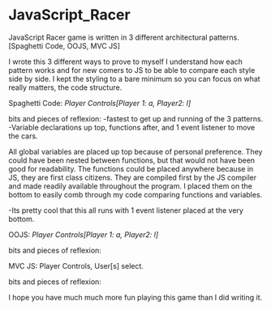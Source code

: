 # JavaScript_Racer
JavaScript Racer game is written in 3 different architectural patterns. [Spaghetti Code, OOJS, MVC JS]

I wrote this 3 different ways to prove to myself I understand how each pattern works and for new comers to JS to be able to compare each style side by side. I kept the styling to a bare minimum so you can focus on what really matters, the code structure.

Spaghetti Code:
*Player Controls[Player 1: a, Player2: l]*

bits and pieces of reflexion:
-fastest to get up and running of the 3 patterns.
-Variable declarations up top, functions after, and 1 event listener to move the cars.

  All global variables are placed up top because of personal preference. They could have been nested between functions, but that would not have been good for readability.  The functions could be placed anywhere because in JS, they are first class citizens. They are compiled first by the JS compiler and made readily available throughout the program. I placed them on the bottom to easily comb through my code comparing functions and variables.

-Its pretty cool that this all runs with 1 event listener placed at the very bottom.


OOJS:
*Player Controls[Player 1: a, Player2: l]*

bits and pieces of reflexion:

MVC JS:
Player Controls, User[s] select.

bits and pieces of reflexion:


I hope you have much much more fun playing this game than I did writing it.